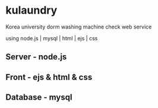 # kulaundry
Korea university dorm washing machine check web service 

using node.js | mysql | html | ejs | css

## Server - node.js

## Front - ejs & html & css

## Database - mysql
